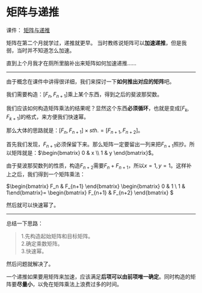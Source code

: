 #  矩阵与递推

课件： [矩阵与递推](http://ruanxingzhi.coding.me/File/%E8%AF%BE%E4%BB%B6/%E7%9F%A9%E9%98%B5%E4%B8%8E%E9%80%92%E6%8E%A8.pdf)

矩阵在第二个月就学过，递推就更早。
当时教练说矩阵可以**加速递推**，但是我弱，当时并不知道怎么加速。

直到上个月我才在厕所里脑补出来矩阵如何加速递推……

***

由于概念在课件中讲得很详细，我们来探讨一下**如何推出对应的矩阵**吧。

我们需要构造：$[F_n , F_{n+1}]$乘上某个东西，得到之后的斐波那契数。

我们应该如何构造矩阵乘法的结果呢？显然这个东西**必须循环**，也就是变成$[F_k , F_{k+1}]$的格式，来方便我们快速幂。

那么大体的思路就是：$[F_n , F_{n+1}] \times sth.  =  [F_{n+1} , F_{n+2}]$。

首先我们发现，$F_{n+1}$必须保留下来。那么矩阵一定要留出一列来把$F_{n+1}$照抄。所以矩阵就是：$\begin{bmatrix} 0 & x \\ 1 & y \end{bmatrix}$。

由于斐波那契数列的性质，构造$F_{n+2}$需要$F_n+F_{n+1}$，所以$x=1,y=1$。这样补上之后，我们得到一个矩阵乘法：

$\begin{bmatrix} F_n & F_{n+1} \end{bmatrix} \begin{bmatrix} 0 & 1 \\ 1 & 1\end{bmatrix}= \begin{bmatrix} F_{n+1} & F_{n+2} \end{bmatrix} $

然后就可以快速幂了。

***

总结一下思路：
>1.先构造起始矩阵和目标矩阵。  
>2.确定乘数矩阵。  
>3.快速幂。  

然后问题就解决了。


一个递推如果要用矩阵来加速，应该满足**后项可以由前项唯一确定**。同时构造的矩阵要**尽量小**，以免在矩阵乘法上浪费过多的时间。


